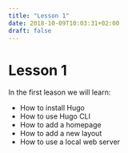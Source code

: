 ```yaml
---
title: "Lesson 1"
date: 2018-10-09T10:03:31+02:00
draft: false
---
```


# Lesson 1

In the first leason we will learn:

- How to install Hugo
- How to use Hugo CLI
- How to add a homepage
- How to add a new layout
- How to use a local web server
